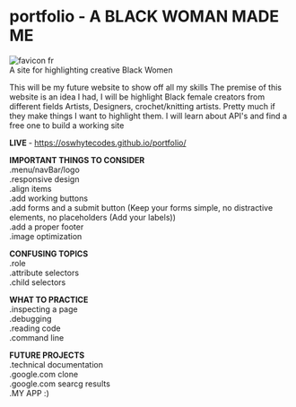 # portfolio - A BLACK WOMAN MADE ME

![favicon fr](https://user-images.githubusercontent.com/92553207/142665950-e9ae9920-f3e3-4ca3-8969-f4d89ec4217c.png) <br>
A site for highlighting creative Black Women

This will be my future website to show off all my skills
The premise of this website is an idea I had, I will be highlight Black female creators from different fields
Artists, Designers, crochet/knitting artists. Pretty much if they make things I want to highlight them.
I will learn about API's and find a free one to build a working site

<strong>LIVE </strong> - https://oswhytecodes.github.io/portfolio/

<strong>IMPORTANT THINGS TO CONSIDER</strong> <br>
.menu/navBar/logo <br>
.responsive design <br>
.align items <br>
.add working buttons <br>
.add forms and a submit button (Keep your forms simple, no distractive elements, no placeholders (Add your labels)) <br>
.add a proper footer <br>
.image optimization  <br>

<strong>CONFUSING TOPICS</strong> <br>
.role <br>
.attribute selectors <br>
.child selectors <br>

<strong>WHAT TO PRACTICE</strong>  <br>
 .inspecting a page <br>
 .debugging <br>
 .reading code <br>
 .command line <br>
  
<strong>FUTURE PROJECTS</strong>  <br>
  .technical documentation <br>
  .google.com clone <br>
  .google.com searcg results <br>
  .MY APP :) <br>
  
  
